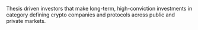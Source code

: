 Thesis driven investors that make long-term, high-conviction investments in category defining crypto companies and protocols across public and private markets.
